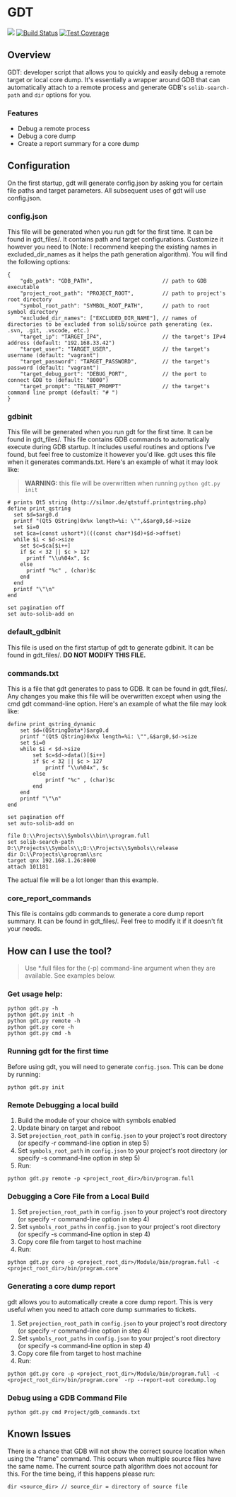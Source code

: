 # GDT

<a href="https://codeclimate.com/github/brandonsoto/gdt/maintainability"><img src="https://api.codeclimate.com/v1/badges/c203adcc92be588cf10d/maintainability" /></a>
[![Build Status](https://travis-ci.org/brandonsoto/gdt.svg?branch=master)](https://travis-ci.org/brandonsoto/gdt)
[![Test Coverage](https://api.codeclimate.com/v1/badges/c203adcc92be588cf10d/test_coverage)](https://codeclimate.com/github/brandonsoto/gdt/test_coverage)

## Overview

GDT: developer script that allows you to quickly and easily debug a remote target or local core dump. It's essentially a wrapper around GDB that can automatically attach to a remote process and generate GDB's `solib-search-path` and `dir` options for you.

### Features
- Debug a remote process
- Debug a core dump
- Create a report summary for a core dump

## Configuration

On the first startup, gdt will generate config.json by asking you for certain file paths and target parameters. All subsequent uses of gdt will use config.json.

### config.json

This file will be generated when you run gdt for the first time. It can be found in gdt_files/. It contains path and target configurations. Customize it however you need to (Note: I recommend keeping the existing names in excluded_dir_names as it helps the path generation algorithm). You will find the following options:

```code
{
    "gdb_path": "GDB_PATH",                      // path to GDB executable
    "project_root_path": "PROJECT_ROOT",         // path to project's root directory
    "symbol_root_path": "SYMBOL_ROOT_PATH",      // path to root symbol directory
    "excluded_dir_names": ["EXCLUDED_DIR_NAME"], // names of directories to be excluded from solib/source path generating (ex. .svn, .git, .vscode, etc.)
	"target_ip": "TARGET_IP4",                   // the target's IPv4 address (default: "192.168.33.42")
    "target_user": "TARGET_USER",                // the target's username (default: "vagrant")
    "target_password": "TARGET_PASSWORD",        // the target's password (default: "vagrant")
    "target_debug_port": "DEBUG_PORT",           // the port to connect GDB to (default: "8000")
    "target_prompt": "TELNET_PROMPT"             // the target's command line prompt (default: "# ")
}
```

### gdbinit

This file will be generated when you run gdt for the first time. It can be found in gdt_files/. This file contains GDB commands to automatically execute during GDB startup. It includes useful routines and options I've found, but feel free to customize it however you'd like. gdt uses this file when it generates commands.txt. Here's an example of what it may look like:

> **WARNING:** this file will be overwritten when running `python gdt.py init`

```code
# prints Qt5 string (http://silmor.de/qtstuff.printqstring.php)
define print_qstring
  set $d=$arg0.d
  printf "(Qt5 QString)0x%x length=%i: \"",&$arg0,$d->size
  set $i=0
  set $ca=(const ushort*)(((const char*)$d)+$d->offset)
  while $i < $d->size
    set $c=$ca[$i++]
    if $c < 32 || $c > 127
      printf "\\u%04x", $c
    else
      printf "%c" , (char)$c
    end
  end
  printf "\"\n"
end

set pagination off
set auto-solib-add on
```


### default_gdbinit

This file is used on the first startup of gdt to generate gdbinit. It can be found in gdt_files/. **DO NOT MODIFY THIS FILE.**

### commands.txt

This is a file that gdt generates to pass to GDB. It can be found in gdt_files/. Any changes you make this file will be overwritten except when using the cmd gdt command-line option. Here's an example of what the file may look like:

```code
define print_qstring_dynamic
    set $d=(QStringData*)$arg0.d
    printf "(Qt5 QString)0x%x length=%i: \"",&$arg0,$d->size
    set $i=0
    while $i < $d->size
        set $c=$d->data()[$i++]
        if $c < 32 || $c > 127
            printf "\\u%04x", $c
        else
            printf "%c" , (char)$c
        end
    end
    printf "\"\n"
end

set pagination off
set auto-solib-add on

file D:\\Projects\\Symbols\\bin\\program.full
set solib-search-path D:\\Projects\\Symbols\\;D:\\Projects\\Symbols\\release
dir D:\\Projects\\program\\src
target qnx 192.168.1.26:8000
attach 101181
```

The actual file will be a lot longer than this example.

### core_report_commands

This file is contains gdb commands to generate a core dump report summary. It can be found in gdt_files/. Feel free to modify it if it doesn't fit your needs.

## How can I use the tool?

> Use *.full files for the (-p) command-line argument when they are available. See examples below.

### Get usage help:

```code
python gdt.py -h
python gdt.py init -h
python gdt.py remote -h
python gdt.py core -h
python gdt.py cmd -h
```

### Running gdt for the first time
Before using gdt, you will need to generate `config.json`. This can be done by running:
```code
python gdt.py init
```

### Remote Debugging a local build

1. Build the module of your choice with symbols enabled
2. Update binary on target and reboot
3. Set `projection_root_path` in `config.json` to your project's root directory (or specify -r command-line option in step 5)
4. Set `symbols_root_path` in `config.json` to your project's root directory (or specify -s command-line option in step 5)
5. Run:
```code
python gdt.py remote -p <project_root_dir>/bin/program.full
```


### Debugging a Core File from a Local Build
1. Set `projection_root_path` in `config.json` to your project's root directory (or specify -r command-line option in step 4)
2. Set `symbols_root_paths` in `config.json` to your project's root directory (or specify -s command-line option in step 4)
3. Copy core file from target to host machine
4. Run:
```code
python gdt.py core -p <project_root_dir>/Module/bin/program.full -c <project_root_dir>/bin/program.core`
```

### Generating a core dump report
gdt allows you to automatically create a core dump report. This is very useful when you need to attach core dump summaries to tickets.

1. Set `projection_root_path` in `config.json` to your project's root directory (or specify -r command-line option in step 4)
2. Set `symbols_root_paths` in `config.json` to your project's root directory (or specify -s command-line option in step 4)
3. Copy core file from target to host machine
4. Run:
```code
python gdt.py core -p <project_root_dir>/Module/bin/program.full -c <project_root_dir>/bin/program.core` -rp --report-out coredump.log
```


### Debug using a GDB Command File
```code
python gdt.py cmd Project/gdb_commands.txt
```

## Known Issues
There is a chance that GDB will not show the correct source location when using the "frame" command. This occurs when multiple source files have the same name. The current source path algorithm does not account for this. For the time being, if this happens please run:
```code
dir <source_dir> // source_dir = directory of source file
```
